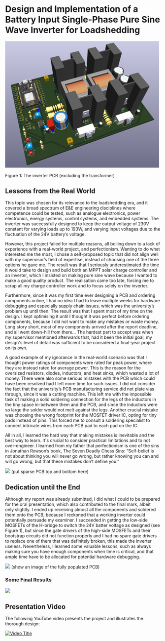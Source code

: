 # Design and Implementation of a Battery Input Single-Phase Pure Sine Wave Inverter for Loadshedding

<img src="images/3d_model_perspective.PNG" width="500" />

Figure 1: The inverter PCB (excluding the transformer)

## Lessons from the Real World

This topic was chosen for its relevance to the loadshedding era, and it covered a broad spectrum of E&E engineering disciplines where competence could be tested, such as analogue electronics, power electronics, energy systems, control systems, and embedded systems. The inverter was successfully designed to keep the output voltage of 230V constant for varying loads up to 193W, and varying input voltages due to the fluctuation of the 24V battery’s voltage.

However, this project failed for multiple reasons, all boiling down to a lack of experience with a real-world project, and perfectionism. Wanting to do what interested me the most, I chose a self-proposed topic that did not align well with my supervisor’s field of expertise, instead of choosing one of the three options he gave me. The result was that I seriously underestimated the time it would take to design and build both an MPPT solar charge controller and an inverter, which I insisted on making pure sine wave because I wanted to make a good quality product. The realisation came too late, forcing me to scrap all my charge controller work and to focus solely on the inverter.

Furthermore, since it was my first time ever designing a PCB and ordering components online, I had no idea I had to leave multiple weeks for hardware debugging and especially supply chain issues, which was the university’s problem up until then. The result was that I spent most of my time on the design. I kept optimising it until I thought it was perfect before ordering components, because I did not want to make any mistakes or waste money. Long story short, most of my components arrived after the report deadline, and all went down-hill from there… The hardest part to accept was when my supervisor mentioned afterwards that, had it been the initial goal, my design's level of detail was sufficient to be considered a final-year project on its own.

A good example of my ignorance in the real-world scenario was that I thought power ratings of components were rated for peak power, where they are instead rated for average power. This is the reason for the oversized resistors, diodes, inductors, and heat sinks, which wasted a lot of money. There were also some serious mistakes with the PCB which could have been resolved had I left more time for such issues. I did not consider the fact that the university’s PCB manufacturing service did not plate vias through, since it was a cutting machine. This left me with the impossible task of making a solid soldering connection for the legs of the inductors in the tiny space in-between them and the PCB, and since the inductors were so large the solder would not melt against the legs. Another crucial mistake was choosing the wrong footprint for the MOSFET driver IC, opting for tiny pads instead of pins. This forced me to consult a soldering specialist to connect intricate wires from each PCB pad to each pad on the IC.

All in all, I learned the hard way that making mistakes is inevitable and the best way to learn. It's crucial to consider practical limitations and to not over-engineer. I learned from my father that perfectionism is one of the sins in Jonathan Rowson’s book, The Seven Deadly Chess Sins: “Self-belief is not about thinking you will never go wrong, but rather knowing you can and will go wrong, but that these mistakes don’t define you.”

<img src="images/.jpeg" width="500" />    (put sparse PCB top and bottom here)

## Dedication until the End

Although my report was already submitted, I did what I could to be prepared for the oral presentation, which also contributed to the final mark, albeit only slightly. I ended up receiving almost all the components and soldered them onto the PCB, because I reckoned that a working inverter could potentially persuade my examiner. I succeeded in getting the low-side MOSFETs of the H-bridge to switch the 24V batter voltage as designed (see Figure 1), but since the gate drivers of the high-side MOSFETs and their bootstrap circuits did not function properly and I had no spare gate drivers to replace one of them that was definitely broken, this made the inverter useless. Nevertheless, I learned some valuable lessons, such as always making sure you have enough components when time is critical, and that ample time have to be allocated for potential hardware debugging.

<img src="images/.jpeg" width="500" />      (show an image of the fully populated PCB)

### Some Final Results



<img src="images/.jpeg" width="500" />


## Presentation Video

The following YouTube video presents the project and illustrates the thorough design:

[![Video Title](https://img.youtube.com/vi/ruMZNLkoVRQ/0.jpg)](https://www.youtube.com/watch?v=ruMZNLkoVRQ)
